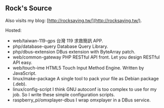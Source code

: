 Rock's Source
-------------

Also visits my blog: [http://rocksaying.tw/](http://rocksaying.tw/).

Hosted:

* web/taiwan-119-gps 台灣 119 求救簡訊 APP.
* php/database-query Database Query Library.
* php/dbus-extension DBus extension with ByteArray patch.
* web/common-gateway PHP RESTful API front. Let you design RESTful API easy.
* web/touch-ime HTML5 Touch Input Method Engine. Written by JavaScript.
* linux/make-package A single tool to pack your file as Debian package (.deb).
* linux/config-script I think GNU autoconf is too complex to use for my job. So I write these simple configuration scripts.
* raspberry_pi/omxplayer-dbus I wrap omxplayer in a DBus service.
